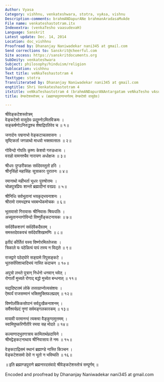 ```yaml
---
Author: Vyasa
Category: vishhnu, venkateshwara, stotra, vyAsa, vishnu
Description-comments: brahmANDapurANe brahmanAradasaMvAde
File name: venkateshastotram.itx
Indexextra: (venkaTesho vaasudevaH)
Language: Sanskrit
Latest update: Dec. 14, 2014
Location: doc_vishhnu
Proofread by: Dhananjay Naniwadekar nani345 at gmail.com
Send corrections to: Sanskrit@cheerful.com
Site access: https://sanskritdocuments.org
SubDeity: venkateshwara
Subject: philosophy/hinduism/religion
Sublocation: vishhnu
Text title: veNkaTeshastotram 4
Texttype: stotra
Transliterated by: Dhananjay Naniwadekar nani345 at gmail.com
engtitle: Shri Venkateshastotram 4
itxtitle: veNkaTeshastotram 4 (brahmANDapurANAntargatam veNkaTesho vAsudevaH)
title: वेण्कटेशस्तोत्रम् ४ (ब्रह्माण्डपुराणान्तर्गतम् वेण्कटेशो वासुदेवः)

---
```

  
 श्रीवेङ्कटेशस्तोत्रम्   
वेङ्कटेशो वासुदेवः प्रद्युम्नोऽमितविक्रमः ।  
सङ्कर्षणोऽनिरुद्धश्च शेषाद्रिपतिरेव च ॥ १॥  
  
जनार्दनः पद्मनाभो वेङ्कटाचलवासनः ।  
सृष्टिकर्ता जगन्नाथो माधवो भक्तवत्सलः ॥ २॥  
  
गोविन्दो गोपतिः कृष्णः केशवो गरुडध्वजः ।  
वराहो वामनश्चैव नारायण अधोक्षजः ॥ ३॥  
  
श्रीधरः पुण्डरीकाक्षः सर्वदेवस्तुतो हरिः ।  
श्रीनृसिंहो महासिंहः सूत्राकारः पुरातनः ॥ ४॥  
  
रमानाथो महीभर्ता भूधरः पुरुषोत्तमः ।  
चोळपुत्रप्रियः शान्तो ब्रह्मादीनां वरप्रदः ॥ ५॥  
  
श्रीनिधिः सर्वभूतानां भयकृद्भयनाशनः ।  
श्रीरामो रामभद्रश्च भवबन्धैकमोचकः ॥ ६॥  
  
भूतावासो गिरावासः श्रीनिवासः श्रियःपतिः ।  
अच्युतानन्तगोविन्दो विष्णुर्वेङ्कटनायकः ॥ ७॥  
  
सर्वदेवैकशरणं सर्वदेवैकदैवतम् ।  
समस्तदेवकवचं सर्वदेवशिखामणिः ॥ ८॥  
  
इतीदं कीर्तितं यस्य विष्णोरमिततेजसः ।  
त्रिकाले यः पठेन्नित्यं पापं तस्य न विद्यते ॥ ९॥  
  
राजद्वारे पठेद्घोरे सङ्ग्रामे रिपुसङ्कटे ।  
भूतसर्पपिशाचादिभयं नास्ति कदाचन ॥ १०॥  
  
अपुत्रो लभते पुत्रान् निर्धनो धनवान् भवेत् ।  
रोगार्तो मुच्यते रोगाद् बद्धो मुच्येत बन्धनात् ॥ ११॥  
  
यद्यदिष्टतमं लोके तत्तत्प्राप्नोत्यसंशयः ।  
ऐश्वर्यं राजसम्मानं भक्तिमुक्तिफलप्रदम् ॥ १२॥  
  
विष्णोर्लोकैकसोपानं सर्वदुःखैकनाशनम् ।  
सर्वैश्वर्यप्रदं नॄणां सर्वमङ्गलकारकम् ॥ १३॥  
  
मायावी परमानन्दं त्यक्त्वा वैङ्कुण्ठमुत्तमम् ।  
स्वामिपुष्करिणीतीरे रमया सह मोदते ॥ १४॥  
  
कल्याणाद्भुतगात्राय कामितार्थप्रदायिने ।  
श्रीमद्वेङ्कटनाथाय श्रीनिवासाय ते नमः ॥ १५॥  
  
वेङ्कटाद्रिसमं स्थानं ब्रह्माण्डे नास्ति किञ्चन ।  
वेङ्कटेशसमो देवो न भूतो न भविष्यति ॥ १६॥  
  
॥ इति ब्रह्माण्डपुराणे ब्रह्मनारदसंवादे श्रीवेङ्कटेशस्तोत्रं सम्पूर्णम् ॥  
  
  
Encoded and proofread by Dhananjay Naniwadekar nani345 at gmail.com  
  
